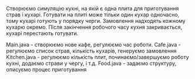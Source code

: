 Створюємо симуляцію кухні, на якій є одна плита для приготування страв і кухарі. Готувати на плиті може тільки один кухар одночасно, тому кухарі готують у порядку черги. Замовлення надходять кожному кухарю окремо. Після закінчення робочого часу кухня закривається, кухарі перестають готувати.

Main.java - створюємо нове кафе, регулюємо час роботи.
Cafe.java - регулюємо список страв, кількість кухарів, генеруємо замовлення
Kitchen.java - регулюємо кількість плит, починаємо/завершуємо роботу кухні, додаємо страви у чергу, і т.д.
Food.java - задаємо структуру, описуємо процес приготування 